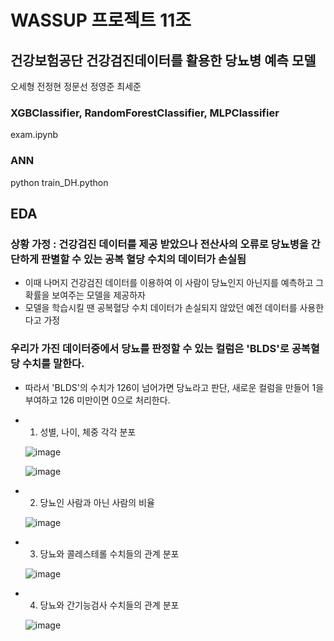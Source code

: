 # WASSUP 프로젝트 11조
## 건강보험공단 건강검진데이터를 활용한 당뇨병 예측 모델

오세형
전정현
정문선
정영준
최세준

### XGBClassifier, RandomForestClassifier, MLPClassifier
exam.ipynb

### ANN
python train_DH.python

## EDA
### 상황 가정 : 건강검진 데이터를 제공 받았으나 전산사의 오류로 당뇨병을 간단하게 판별할 수 있는 공복 혈당 수치의 데이터가 손실됨
- 이때 나머지 건강검진 데이터를 이용하여 이 사람이 당뇨인지 아닌지를 예측하고 그 확률을 보여주는 모델을 제공하자
- 모델을 학습시킬 땐 공복혈당 수치 데이터가 손실되지 않았던 예전 데이터를 사용한다고 가정


### 우리가 가진 데이터중에서 당뇨를 판정할 수 있는 컬럼은 'BLDS'로 공복혈당 수치를 말한다.
- 따라서 'BLDS'의 수치가 126이 넘어가면 당뇨라고 판단, 새로운 컬럼을 만들어 1을 부여하고 126 미만이면 0으로 처리한다.

- 1. 성별, 나이, 체중 각각 분포
  
  ![image](https://github.com/osh612/wassup-diabetes-prediction/assets/52309060/8aa443c9-7c19-4e9f-808e-e1e13a6eb247)

  ![image](https://github.com/osh612/wassup-diabetes-prediction/assets/52309060/5c366e1a-08dc-47c7-917e-2484a5e3bda6)

- 2. 당뇨인 사람과 아닌 사람의 비율
  
  ![image](https://github.com/osh612/wassup-diabetes-prediction/assets/52309060/3a41190a-b338-494a-8f8b-f2e3f92030a9)

- 3. 당뇨와 콜레스테롤 수치들의 관계 분포
  
  ![image](https://github.com/osh612/wassup-diabetes-prediction/assets/52309060/521c311d-0301-4ec1-b16e-b67b5866446b)

- 4. 당뇨와 간기능검사 수치들의 관계 분포
  
  ![image](https://github.com/osh612/wassup-diabetes-prediction/assets/52309060/23772ab0-669c-429e-94b2-87afbca43d89)
